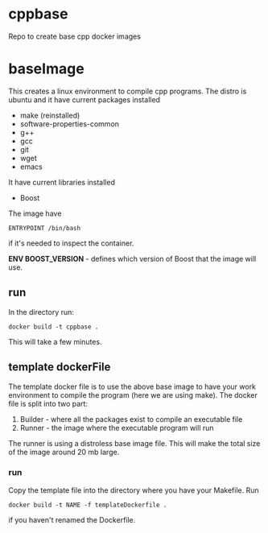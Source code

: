 # cppbase
Repo to create base cpp docker images

# baseImage

This creates a linux environment to compile cpp programs. The distro is ubuntu and it have current packages installed
- make (reinstalled)
- software-properties-common
- g++
- gcc
- git
- wget
- emacs

It have current libraries installed
- Boost


The image have
```
ENTRYPOINT /bin/bash
```
if it's needed to inspect the container.

**ENV BOOST_VERSION** - defines which version of Boost that the image will use.


## run

In the directory run:
```
docker build -t cppbase .
```
This will take a few minutes.

## template dockerFile

The template docker file is to use the above base image to have your work environment to compile the program (here we are using make). The docker file is split into two part:
1. Builder - where all the packages exist to compile an executable file
2. Runner - the image where the executable program will run

The runner is using a distroless base image file. This will make the total size of the image around 20 mb large.

### run

Copy the template file into the directory where you have your Makefile. Run
```
docker build -t NAME -f templateDockerfile .
```
if you haven't renamed the Dockerfile.
